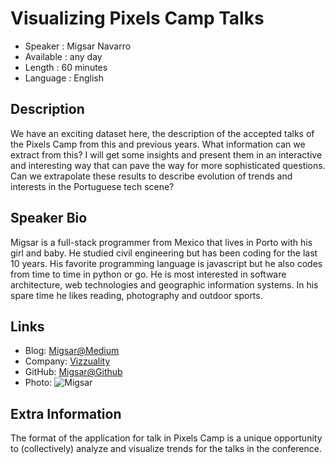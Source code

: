 Visualizing Pixels Camp Talks
=================================================

* Speaker   : Migsar Navarro
* Available : any day
* Length    : 60 minutes
* Language  : English

Description
-----------

We have an exciting dataset here, the description of the accepted talks of the Pixels Camp from this and previous years. What information can we extract from this? I will get some insights and present them in an interactive and interesting way that can pave the way for more sophisticated questions. Can we extrapolate these results to describe evolution of trends and interests in the Portuguese tech scene? 

Speaker Bio
-----------

Migsar is a full-stack programmer from Mexico that lives in Porto with his girl and baby. He studied civil engineering but has been coding for the last 10 years. His favorite programming language is javascript but he also codes from time to time in python or go. He is most interested in software architecture, web technologies and geographic information systems. In his spare time he likes reading, photography and outdoor sports.

Links
-----

* Blog: [Migsar@Medium](https://medium.com/@migsarnavarro)
* Company: [Vizzuality](https://www.vizzuality.com/)
* GitHub: [Migsar@Github](https://github.com/migh)
* Photo: ![Migsar](https://drive.google.com/file/d/1-rrVp846gB2o9lrHFYo0smvzqr5IFmgR/view)

Extra Information
-----------------

The format of the application for talk in Pixels Camp is a unique opportunity to (collectively) analyze and visualize trends for the talks in the conference.